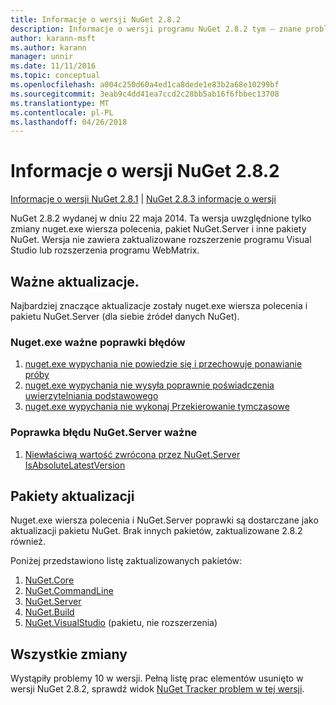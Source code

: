 ```yaml
---
title: Informacje o wersji NuGet 2.8.2
description: Informacje o wersji programu NuGet 2.8.2 tym — znane problemy, poprawki, dodatkowe funkcje i dcr.
author: karann-msft
ms.author: karann
manager: unnir
ms.date: 11/11/2016
ms.topic: conceptual
ms.openlocfilehash: a004c250d60a4ed1ca8dede1e83b2a68e10299bf
ms.sourcegitcommit: 3eab9c4dd41ea7ccd2c28bb5ab16f6fbbec13708
ms.translationtype: MT
ms.contentlocale: pl-PL
ms.lasthandoff: 04/26/2018
---
```

# <a name="nuget-282-release-notes"></a>Informacje o wersji NuGet 2.8.2

[Informacje o wersji NuGet 2.8.1](../release-notes/nuget-2.8.1.md) | [NuGet 2.8.3 informacje o wersji](../release-notes/nuget-2.8.3.md)

NuGet 2.8.2 wydanej w dniu 22 maja 2014.  Ta wersja uwzględnione tylko zmiany nuget.exe wiersza polecenia, pakiet NuGet.Server i inne pakiety NuGet.  Wersja nie zawiera zaktualizowane rozszerzenie programu Visual Studio lub rozszerzenia programu WebMatrix.

## <a name="notable-updates"></a>Ważne aktualizacje.

Najbardziej znaczące aktualizacje zostały nuget.exe wiersza polecenia i pakietu NuGet.Server (dla siebie źródeł danych NuGet).

### <a name="important-nugetexe-bug-fixes"></a>Nuget.exe ważne poprawki błędów

1. [nuget.exe wypychania nie powiedzie się i przechowuje ponawianie próby](https://nuget.codeplex.com/workitem/4000)
1. [nuget.exe wypychania nie wysyła poprawnie poświadczenia uwierzytelniania podstawowego](https://nuget.codeplex.com/workitem/4109)
1. [nuget.exe wypychania nie wykonaj Przekierowanie tymczasowe](https://nuget.codeplex.com/workitem/4050)

### <a name="important-nugetserver-bug-fix"></a>Poprawka błędu NuGet.Server ważne

1. [Niewłaściwą wartość zwrócona przez NuGet.Server IsAbsoluteLatestVersion](https://nuget.codeplex.com/workitem/4147)

## <a name="packages-updated"></a>Pakiety aktualizacji

Nuget.exe wiersza polecenia i NuGet.Server poprawki są dostarczane jako aktualizacji pakietu NuGet.  Brak innych pakietów, zaktualizowane 2.8.2 również.

Poniżej przedstawiono listę zaktualizowanych pakietów:

1. [NuGet.Core](https://www.nuget.org/packages/NuGet.Core/)
1. [NuGet.CommandLine](https://www.nuget.org/packages/NuGet.CommandLine/)
1. [NuGet.Server](https://www.nuget.org/packages/NuGet.Server/)
1. [NuGet.Build](https://www.nuget.org/packages/NuGet.Build/)
1. [NuGet.VisualStudio](https://www.nuget.org/packages/NuGet.VisualStudio/) (pakietu, nie rozszerzenia)

## <a name="all-changes"></a>Wszystkie zmiany
Wystąpiły problemy 10 w wersji. Pełną listę prac elementów usunięto w wersji NuGet 2.8.2, sprawdź widok [NuGet Tracker problem w tej wersji](https://nuget.codeplex.com/workitem/list/advanced?keyword=&status=All&type=All&priority=All&release=NuGet%202.8.2&assignedTo=All&component=All&sortField=LastUpdatedDate&sortDirection=Descending&page=0&reasonClosed=All).
